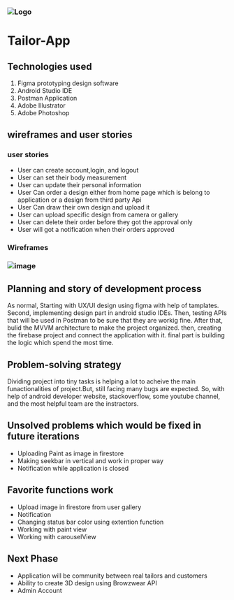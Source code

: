 ### ![Logo](https://launch.sa/assets/images/logos/tuwaiq-academy-logo.svg) 

# Tailor-App

## Technologies used

1. Figma prototyping design software 
2. Android Studio IDE
3. Postman Application
4. Adobe Illustrator
5. Adobe Photoshop

  

## wireframes and user stories

### user stories
* User can create account,login, and logout
* User can set their body measurement
* User can update their personal information 
* User Can order a design either from home page which is belong to application  or a design from third party Api
* User Can draw their own design and upload it 
* User can upload specific design from camera or gallery
* User can delete their order before they got the approval only
* User will got a notification when their orders approved 


### Wireframes 

### ![image](https://user-images.githubusercontent.com/46302686/149612007-c3e6ff94-096c-4c81-b33b-7b8dea85659c.png)




## Planning and story of development process
 As normal, Starting with UX/UI design using figma with help of tamplates. Second, implementing design part in android studio IDEs.
 Then, testing APIs that will be used in Postman to be sure that they are workig fine. After that, bulid the MVVM architecture to make the project
 organized. then, creating the firebase project and connect the application with it. final part is building the logic which spend the most time.
 
 ## Problem-solving strategy
 Dividing project into tiny tasks is helping a lot to acheive the main funactionalities of project.But, still facing many bugs are expected.
 So, with help of android developer website, stackoverflow, some youtube channel, and the most helpful team are the instractors.

## Unsolved problems which would be fixed in future iterations
* Uploading Paint as image in firestore
* Making seekbar in vertical and work in proper way
* Notification while application is closed 

## Favorite functions work
* Upload image in firestore from user gallery
* Notification
* Changing status bar color using extention function
* Working with paint view
* Working with carouselView 

## Next Phase
* Application will be community between real tailors and customers
* Ability to create 3D design using Browzwear API
* Admin Account 








